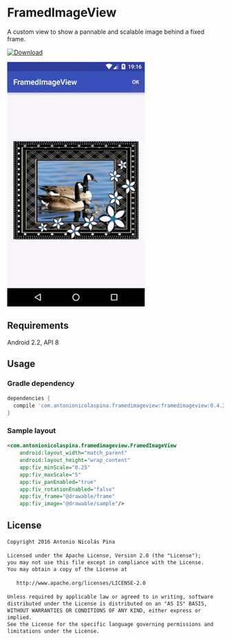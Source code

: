 # FramedImageView
A custom view to show a pannable and scalable image behind a fixed frame.

[ ![Download](https://api.bintray.com/packages/anpez/maven/framedimageview/images/download.svg) ](https://bintray.com/anpez/maven/framedimageview/_latestVersion)

![Snapshot](https://raw.githubusercontent.com/ANPez/FramedImageView/master/snapshot.gif)

## Requirements
Android 2.2, API 8

## Usage
### Gradle dependency

```groovy
dependencies {
  compile 'com.antonionicolaspina.framedimageview:framedimageview:0.4.3'
}
```

### Sample layout

```xml
<com.antonionicolaspina.framedimageview.FramedImageView
    android:layout_width="match_parent"
    android:layout_height="wrap_content"
    app:fiv_minScale="0.25"
    app:fiv_maxScale="5"
    app:fiv_panEnabled="true"
    app:fiv_rotationEnabled="false"
    app:fiv_frame="@drawable/frame"
    app:fiv_image="@drawable/sample"/>
```

## License
    Copyright 2016 Antonio Nicolás Pina

    Licensed under the Apache License, Version 2.0 (the "License");
    you may not use this file except in compliance with the License.
    You may obtain a copy of the License at

       http://www.apache.org/licenses/LICENSE-2.0

    Unless required by applicable law or agreed to in writing, software
    distributed under the License is distributed on an "AS IS" BASIS,
    WITHOUT WARRANTIES OR CONDITIONS OF ANY KIND, either express or implied.
    See the License for the specific language governing permissions and
    limitations under the License.

